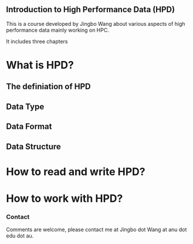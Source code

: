 ## Introduction to High Performance Data (HPD)

This is a course developed by Jingbo Wang about various aspects of high performance data mainly working on HPC.

It includes three chapters

# What is HPD?

## The definiation of HPD
## Data Type
## Data Format
## Data Structure

# How to read and write HPD?

# How to work with HPD?

### Contact

Comments are welcome, please contact me at Jingbo dot Wang at anu dot edu dot au.
